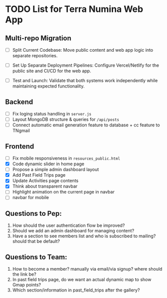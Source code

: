 # TODO List for Terra Numina Web App

## Multi-repo Migration
- [ ] Split Current Codebase: Move public content and web app logic into separate repositories.

- [ ] Set Up Separate Deployment Pipelines: Configure Vercel/Netlify for the public site and CI/CD for the web app.

- [ ] Test and Launch: Validate that both systems work independently while maintaining expected functionality.


## Backend
- [ ] Fix loging status handling in `server.js`
- [ ] Layout MongoDB structure & queries for `/api/posts`
- [ ] Connect automatic email generation feature to database + cc feature to TNgmail

## Frontend
- [ ] Fix mobile responsiveness in `resources_public.html`
- [x] Code dynamic slider in home page
- [ ] Propose a simple admin dashboard layout
- [x] Add Past Field Trips page
- [x] Update Activities page contents
- [x] Think about transparent navbar
- [ ] Highlight animation on the current page in navbar
- [ ] navbar for mobile

## Questions to Pep:
1. How should the user authentication flow be improved?
2. Should we add an admin dashboard for managing content?
3. Have a section to see members list and who is subscribed to mailing? should that be default?


## Questions to Team:
1. How to become a member? manually via email/via signup? where should the link be?
2. In past field trips page, do we want an actual dynamic map to show Gmap points?
3. Which section/information in past_field_trips after the gallery?